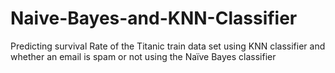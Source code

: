 # Naive-Bayes-and-KNN-Classifier
Predicting survival Rate of the Titanic train data set using KNN classifier and whether an email is spam or not using the Naïve Bayes classifier
